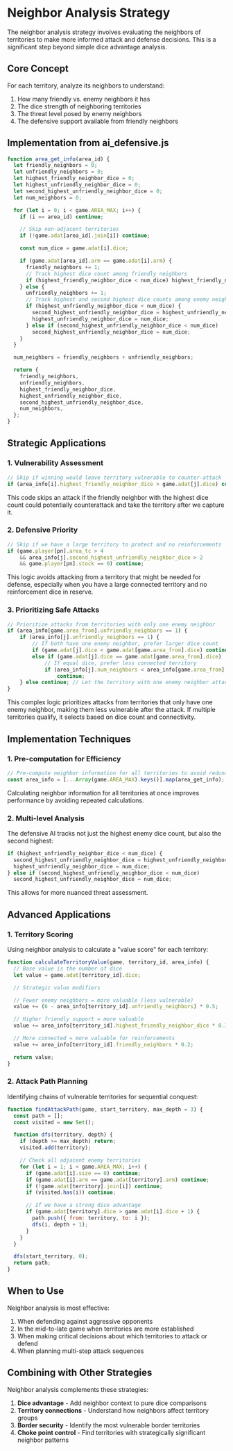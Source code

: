 # Neighbor Analysis Strategy

The neighbor analysis strategy involves evaluating the neighbors of territories to make more informed attack and defense decisions. This is a significant step beyond simple dice advantage analysis.

## Core Concept

For each territory, analyze its neighbors to understand:

1. How many friendly vs. enemy neighbors it has
2. The dice strength of neighboring territories
3. The threat level posed by enemy neighbors
4. The defensive support available from friendly neighbors

## Implementation from ai_defensive.js

```javascript
function area_get_info(area_id) {
  let friendly_neighbors = 0;
  let unfriendly_neighbors = 0;
  let highest_friendly_neighbor_dice = 0;
  let highest_unfriendly_neighbor_dice = 0;
  let second_highest_unfriendly_neighbor_dice = 0;
  let num_neighbors = 0;

  for (let i = 0; i < game.AREA_MAX; i++) {
    if (i == area_id) continue;

    // Skip non-adjacent territories
    if (!game.adat[area_id].join[i]) continue;

    const num_dice = game.adat[i].dice;

    if (game.adat[area_id].arm == game.adat[i].arm) {
      friendly_neighbors += 1;
      // Track highest dice count among friendly neighbors
      if (highest_friendly_neighbor_dice < num_dice) highest_friendly_neighbor_dice = num_dice;
    } else {
      unfriendly_neighbors += 1;
      // Track highest and second highest dice counts among enemy neighbors
      if (highest_unfriendly_neighbor_dice < num_dice) {
        second_highest_unfriendly_neighbor_dice = highest_unfriendly_neighbor_dice;
        highest_unfriendly_neighbor_dice = num_dice;
      } else if (second_highest_unfriendly_neighbor_dice < num_dice)
        second_highest_unfriendly_neighbor_dice = num_dice;
    }
  }

  num_neighbors = friendly_neighbors + unfriendly_neighbors;

  return {
    friendly_neighbors,
    unfriendly_neighbors,
    highest_friendly_neighbor_dice,
    highest_unfriendly_neighbor_dice,
    second_highest_unfriendly_neighbor_dice,
    num_neighbors,
  };
}
```

## Strategic Applications

### 1. Vulnerability Assessment

```javascript
// Skip if winning would leave territory vulnerable to counter-attack
if (area_info[i].highest_friendly_neighbor_dice > game.adat[j].dice) continue;
```

This code skips an attack if the friendly neighbor with the highest dice count could potentially counterattack and take the territory after we capture it.

### 2. Defensive Priority

```javascript
// Skip if we have a large territory to protect and no reinforcements
if (game.player[pn].area_tc > 4
    && area_info[j].second_highest_unfriendly_neighbor_dice > 2
    && game.player[pn].stock == 0) continue;
```

This logic avoids attacking from a territory that might be needed for defense, especially when you have a large connected territory and no reinforcement dice in reserve.

### 3. Prioritizing Safe Attacks

```javascript
// Prioritize attacks from territories with only one enemy neighbor
if (area_info[game.area_from].unfriendly_neighbors == 1) {
    if (area_info[j].unfriendly_neighbors == 1) {
        // If both have one enemy neighbor, prefer larger dice count
        if (game.adat[j].dice < game.adat[game.area_from].dice) continue;
        else if (game.adat[j].dice == game.adat[game.area_from].dice)
            // If equal dice, prefer less connected territory
            if (area_info[j].num_neighbors < area_info[game.area_from].num_neighbors)
                continue;
    } else continue; // Let the territory with one enemy neighbor attack first
}
```

This complex logic prioritizes attacks from territories that only have one enemy neighbor, making them less vulnerable after the attack. If multiple territories qualify, it selects based on dice count and connectivity.

## Implementation Techniques

### 1. Pre-computation for Efficiency

```javascript
// Pre-compute neighbor information for all territories to avoid redundant calculations
const area_info = [...Array(game.AREA_MAX).keys()].map(area_get_info);
```

Calculating neighbor information for all territories at once improves performance by avoiding repeated calculations.

### 2. Multi-level Analysis

The defensive AI tracks not just the highest enemy dice count, but also the second highest:

```javascript
if (highest_unfriendly_neighbor_dice < num_dice) {
  second_highest_unfriendly_neighbor_dice = highest_unfriendly_neighbor_dice;
  highest_unfriendly_neighbor_dice = num_dice;
} else if (second_highest_unfriendly_neighbor_dice < num_dice)
  second_highest_unfriendly_neighbor_dice = num_dice;
```

This allows for more nuanced threat assessment.

## Advanced Applications

### 1. Territory Scoring

Using neighbor analysis to calculate a "value score" for each territory:

```javascript
function calculateTerritoryValue(game, territory_id, area_info) {
  // Base value is the number of dice
  let value = game.adat[territory_id].dice;

  // Strategic value modifiers

  // Fewer enemy neighbors = more valuable (less vulnerable)
  value += (6 - area_info[territory_id].unfriendly_neighbors) * 0.5;

  // Higher friendly support = more valuable
  value += area_info[territory_id].highest_friendly_neighbor_dice * 0.3;

  // More connected = more valuable for reinforcements
  value += area_info[territory_id].friendly_neighbors * 0.2;

  return value;
}
```

### 2. Attack Path Planning

Identifying chains of vulnerable territories for sequential conquest:

```javascript
function findAttackPath(game, start_territory, max_depth = 3) {
  const path = [];
  const visited = new Set();

  function dfs(territory, depth) {
    if (depth >= max_depth) return;
    visited.add(territory);

    // Check all adjacent enemy territories
    for (let i = 1; i < game.AREA_MAX; i++) {
      if (game.adat[i].size == 0) continue;
      if (game.adat[i].arm == game.adat[territory].arm) continue;
      if (!game.adat[territory].join[i]) continue;
      if (visited.has(i)) continue;

      // If we have a strong dice advantage
      if (game.adat[territory].dice > game.adat[i].dice + 1) {
        path.push({ from: territory, to: i });
        dfs(i, depth + 1);
      }
    }
  }

  dfs(start_territory, 0);
  return path;
}
```

## When to Use

Neighbor analysis is most effective:

1. When defending against aggressive opponents
2. In the mid-to-late game when territories are more established
3. When making critical decisions about which territories to attack or defend
4. When planning multi-step attack sequences

## Combining with Other Strategies

Neighbor analysis complements these strategies:

1. **Dice advantage** - Add neighbor context to pure dice comparisons
2. **Territory connections** - Understand how neighbors affect territory groups
3. **Border security** - Identify the most vulnerable border territories
4. **Choke point control** - Find territories with strategically significant neighbor patterns
